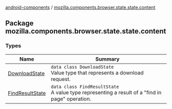 [android-components](../index.md) / [mozilla.components.browser.state.state.content](./index.md)

## Package mozilla.components.browser.state.state.content

### Types

| Name | Summary |
|---|---|
| [DownloadState](-download-state/index.md) | `data class DownloadState`<br>Value type that represents a download request. |
| [FindResultState](-find-result-state/index.md) | `data class FindResultState`<br>A value type representing a result of a "find in page" operation. |
